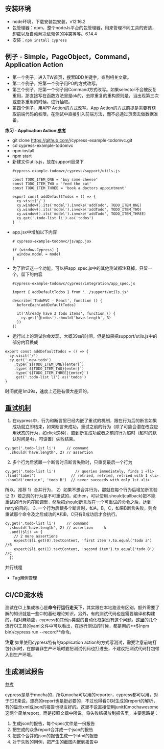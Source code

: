 ## 安装环境
* node环境，下载安装包安装，v12.16.2
* 包管理器：npm，整个nodeJs平台的包管理器，用来管理不同工具的安装，卸载以及自动解决依赖包的冲突等等。6.14.4
* 安装：```npm install cypress```

## 例子 - Simple，PageObject，Command，Application Action
* 第一个例子，进入TW首页，搜索BDD关键字，查到相关文章。
* 第二个例子，把第一个例子用PO的方式改写。
* 第三个例子，把第一个例子用Command方式改写。如果selector不会被反复重用，那直接写在函数方法里是ok的，去除重复的重构原则是，当出现第三次或更多重用的时候，进行抽取。
* 第四个例子，用APP Action的方式改写。App Action的方式前提是需要有获取前端代码的权限，在测试中直接引入前端方法，而不必通过页面去做数据准备。

**练习 -  Application Action [参考](https://github.com/cypress-io/cypress-example-todomvc/tree/8055be803f1a7c5dc380a8a19a7c79f7cc138c8e)**

  * git clone https://github.com/<your-username>/cypress-example-todomvc.git
  * cd cypress-example-todomvc
  * npm install
  * npm start
  * 新建文件utils.js，放在support目录下
    ```
    #cypress-example-todomvc/cypress/support/utils.js

    const TODO_ITEM_ONE = 'buy some cheese'
    const TODO_ITEM_TWO = 'feed the cat'
    const TODO_ITEM_THREE = 'book a doctors appointment'

    export const addDefaultTodos = () => {
      cy.visit('/')
      cy.window().its('model').invoke('addTodo', TODO_ITEM_ONE)
      cy.window().its('model').invoke('addTodo', TODO_ITEM_TWO)
      cy.window().its('model').invoke('addTodo', TODO_ITEM_THREE)
      cy.get('.todo-list li').as('todos')
    }
    ```
  * app.jsx中增加以下内容
    ```
    # cypress-example-todomvc/js/app.jsx

    if (window.Cypress) {
      window.model = model
    }
    ```
  * 为了验证这一个功能，可以把app_spec.js中的其他测试都注释掉，只留一个，留下的内容
    ```
    #cypress-example-todomvc/cypress/integration/app_spec.js

    import { addDefaultTodos } from '../support/utils.js'

    describe('TodoMVC - React', function () {
      beforeEach(addDefaultTodos)

      it('Already have 3 todo items', function () {
        cy.get('@todos').should('have.length', 3)
      })
    })
    ```
  * 运行以上的测试你会发现，大概39s的时间，但是如果把support/utils.js中的部分内容换成
  ```
  export const addDefaultTodos = () => {
    cy.visit('/')
    cy.get('.new-todo')
      .type(`${TODO_ITEM_ONE}{enter}`)
      .type(`${TODO_ITEM_TWO}{enter}`)
      .type(`${TODO_ITEM_THREE}{enter}`)
      .get('.todo-list li').as('todos')
  }
  ```
  时间就是1m39s，速度上还是有很大差异的。

## [重试机制](https://docs.cypress.io/guides/core-concepts/retry-ability.html)
1. 在cypress中，行为和断言里已经内嵌了重试的机制，跟在行为后的断言如果成功就立即结束，如果断言未成功，重试之前的行为（除了可能会潜在改变应用状态的行为，如click这种），直到断言成功或者之前的行为超时（超时的默认时间是4s，可设置）失败结束。
```
cy.get('.todo-list li')     // command
  .should('have.length', 2) // assertion
```

2. 多个行为后紧跟一个断言时且断言失败时，只重复最后一个行为
```
cy.get('.todo-list li')         // queries immediately, finds 1 <li>
.find('label')                // retried, retried, retried with 1 <li>
.should('contain', 'todo B')  // never succeeds with only 1st <li>
```
所以，推荐 1）合并行为， 2）如果不想合并行为，那就在每个行为后增加断言验证 3）若之前的行为是不可重试的，如then，可以使用.should(callback)把不能重试的行为包在回调里，然后把should断言放在一个可重试的命令之后，达到retry的目的。
3. 一个行为后跟多个断言时，如A，B，C，如果B断言失败，则会重试那个命令及之后成功的A和B，C只有B成功后才会执行。
```
cy.get('.todo-list li')     // command
  .should('have.length', 2) // assertion     A
  .and(($li) => {
    // 2 more assertions
    expect($li.get(0).textContent, 'first item').to.equal('todo a')    //B
    expect($li.get(1).textContent, 'second item').to.equal('todo B')   //C
  })
```
并行线程
* Tag用例管理

## CI/CD流水线
测试在CI上集成核心是**命令行运行走天下**，其实跟在本地跑没有区别，额外需要了解的知识就是一些CI的基础理论知识，另外，有的测试代码也是需要编译和构建的，相对麻烦些，cypress和其他js类型的自动化框架没有这个问题。[这里](https://docs.cypress.io/guides/guides/continuous-integration.html#Examples)的几个流行CI工具的yaml文件中可以看出，在运行测试的时候，都是用的**$(npm bin)/cypress run --record**命令。

**注意** 如果使用cypress特有的application action的方式写测试，需要注意前端打包代码时，在部署非生产环境时要把测试代码也打进去，不建议把测试代码打包带入到生产环境。

## 生成测试报告
[参考](https://medium.com/egnyte-engineering/3-steps-to-awesome-test-reports-with-cypress-f4fe915bc246)

cypress是基于mocha的，所以mocha可以用的reporter，cypress都可以用，对于E2E来说，漂亮的report也是挺必要的，不过也得看CI对生成的report的解析，有的显示xml或json的报告也挺友好的。这里不说直接使用junit和mochawesome这两个简单report，而是按照文章中所说，将失败结果放到报告里，主要思路是：
1. 生成json的报告，每个spec文件是一份报告
2. 把生成的众多report合并成一个json的报告
3. 把这个合并的json的报告生成一个html的报告
4. 对于失败的用例，把产生的截图内嵌到报告中
